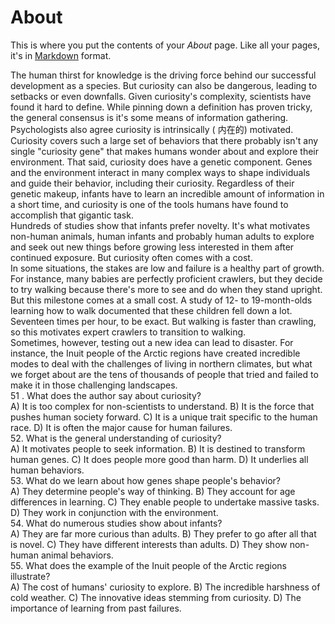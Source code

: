 # About

This is where you put the contents of your *About* page. Like all your pages, it's in [Markdown](https://guides.github.com/features/mastering-markdown/) format.

The human thirst for knowledge is the driving force behind our successful 
development as a species. But curiosity can also be dangerous, leading to setbacks or even 
downfalls. Given curiosity's complexity, scientists have found it hard to define. 
While pinning down a definition has proven tricky, the general consensus is it's some 
means of information gathering. Psychologists also agree curiosity is intrinsically ( 内在的) 
motivated.  
Curiosity covers such a large set of behaviors that there probably isn't any single 
"curiosity gene" that makes humans wonder about and explore their environment. That said, 
curiosity does have a genetic component. Genes and the environment interact in many 
complex ways to shape individuals and guide their behavior, including their curiosity. 
Regardless of their genetic makeup, infants have to learn an incredible amount of 
information in a short time, and curiosity is one of the tools humans have found to 
accomplish that gigantic task.   
Hundreds of studies show that infants prefer novelty. It's what motivates non-human 
animals, human infants and probably human adults to explore and seek out new things 
before growing less interested in them after continued exposure. 
But curiosity often comes with a cost.   
In some situations, the stakes are low and failure is a healthy part of growth. For 
instance, many babies are perfectly proficient crawlers, but they decide to try walking 
because there's more to see and do when they stand upright. But this milestone comes at a 
small cost. A study of 12- to 19-month-olds learning how to walk documented that these 
children fell down a lot. Seventeen times per hour, to be exact. But walking is faster than 
crawling, so this motivates expert crawlers to transition to walking.   
Sometimes, however, testing out a new idea can lead to disaster. For instance, the Inuit 
people of the Arctic regions have created incredible modes to deal with the challenges of 
living in northern climates, but what we forget about are the tens of thousands of people 
that tried and failed to make it in those challenging landscapes.   
51 . What does the author say about curiosity?   
A) It is too complex for non-scientists to understand. 
B) It is the force that pushes human society forward. 
C) It is a unique trait specific to the human race. 
D) It is often the major cause for human failures.   
52. What is the general understanding of curiosity?   
A) It motivates people to seek information. 
B) It is destined to transform human genes. 
C) It does people more good than harm. 
D) It underlies all human behaviors.   
53. What do we learn about how genes shape people's behavior?   
A) They determine people's way of thinking. 
B) They account for age differences in learning. 
C) They enable people to undertake massive tasks. 
D) They work in conjunction with the environment.   
54. What do numerous studies show about infants?   
A) They are far more curious than adults. 
B) They prefer to go after all that is novel. 
C) They have different interests than adults. 
D) They show non-human animal behaviors.   
55. What does the example of the Inuit people of the Arctic regions illustrate?   
A) The cost of humans' curiosity to explore. 
B) The incredible harshness of cold weather. 
C) The innovative ideas stemming from curiosity. 
D) The importance of learning from past failures. 
